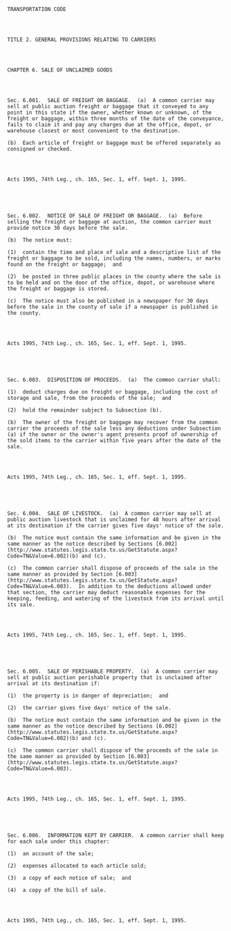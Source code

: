 ﻿
    
    
    	
    					
    
    
    TRANSPORTATION CODE
    
      
    
    
    TITLE 2. GENERAL PROVISIONS RELATING TO CARRIERS
    
      
    
    
    CHAPTER 6. SALE OF UNCLAIMED GOODS
    
      
    
    
    Sec. 6.001.  SALE OF FREIGHT OR BAGGAGE.  (a)  A common carrier may sell at public auction freight or baggage that it conveyed to any point in this state if the owner, whether known or unknown, of the freight or baggage, within three months of the date of the conveyance, fails to claim it and pay any charges due at the office, depot, or warehouse closest or most convenient to the destination.
    
    (b)  Each article of freight or baggage must be offered separately as consigned or checked.
    
    
    
    
    Acts 1995, 74th Leg., ch. 165, Sec. 1, eff. Sept. 1, 1995.
    
    
    
    
    
    Sec. 6.002.  NOTICE OF SALE OF FREIGHT OR BAGGAGE.  (a)  Before selling the freight or baggage at auction, the common carrier must provide notice 30 days before the sale.
    
    (b)  The notice must:
    
    (1)  contain the time and place of sale and a descriptive list of the freight or baggage to be sold, including the names, numbers, or marks found on the freight or baggage;  and
    
    (2)  be posted in three public places in the county where the sale is to be held and on the door of the office, depot, or warehouse where the freight or baggage is stored.
    
    (c)  The notice must also be published in a newspaper for 30 days before the sale in the county of sale if a newspaper is published in the county.
    
    
    
    
    Acts 1995, 74th Leg., ch. 165, Sec. 1, eff. Sept. 1, 1995.
    
    
    
    
    
    Sec. 6.003.  DISPOSITION OF PROCEEDS.  (a)  The common carrier shall:
    
    (1)  deduct charges due on freight or baggage, including the cost of storage and sale, from the proceeds of the sale;  and
    
    (2)  hold the remainder subject to Subsection (b).
    
    (b)  The owner of the freight or baggage may recover from the common carrier the proceeds of the sale less any deductions under Subsection (a) if the owner or the owner's agent presents proof of ownership of the sold items to the carrier within five years after the date of the sale.
    
    
    
    
    Acts 1995, 74th Leg., ch. 165, Sec. 1, eff. Sept. 1, 1995.
    
    
    
    
    
    Sec. 6.004.  SALE OF LIVESTOCK.  (a)  A common carrier may sell at public auction livestock that is unclaimed for 48 hours after arrival at its destination if the carrier gives five days' notice of the sale.
    
    (b)  The notice must contain the same information and be given in the same manner as the notice described by Sections [6.002](http://www.statutes.legis.state.tx.us/GetStatute.aspx?Code=TN&Value=6.002)(b) and (c).
    
    (c)  The common carrier shall dispose of proceeds of the sale in the same manner as provided by Section [6.003](http://www.statutes.legis.state.tx.us/GetStatute.aspx?Code=TN&Value=6.003).  In addition to the deductions allowed under that section, the carrier may deduct reasonable expenses for the keeping, feeding, and watering of the livestock from its arrival until its sale.
    
    
    
    
    Acts 1995, 74th Leg., ch. 165, Sec. 1, eff. Sept. 1, 1995.
    
    
    
    
    
    Sec. 6.005.  SALE OF PERISHABLE PROPERTY.  (a)  A common carrier may sell at public auction perishable property that is unclaimed after arrival at its destination if:
    
    (1)  the property is in danger of depreciation;  and
    
    (2)  the carrier gives five days' notice of the sale.
    
    (b)  The notice must contain the same information and be given in the same manner as the notice described by Sections [6.002](http://www.statutes.legis.state.tx.us/GetStatute.aspx?Code=TN&Value=6.002)(b) and (c).
    
    (c)  The common carrier shall dispose of the proceeds of the sale in the same manner as provided by Section [6.003](http://www.statutes.legis.state.tx.us/GetStatute.aspx?Code=TN&Value=6.003).
    
    
    
    
    Acts 1995, 74th Leg., ch. 165, Sec. 1, eff. Sept. 1, 1995.
    
    
    
    
    
    Sec. 6.006.  INFORMATION KEPT BY CARRIER.  A common carrier shall keep for each sale under this chapter:
    
    (1)  an account of the sale;
    
    (2)  expenses allocated to each article sold;
    
    (3)  a copy of each notice of sale;  and
    
    (4)  a copy of the bill of sale.
    
    
    
    
    Acts 1995, 74th Leg., ch. 165, Sec. 1, eff. Sept. 1, 1995.
    
    
    
    
    				
